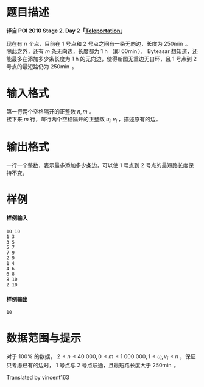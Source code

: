 
# 题目描述

**译自 POI 2010 Stage 2. Day 2「[Teleportation](https://szkopul.edu.pl/problemset/problem/fKO3YZL0f_UM1nHQNDvw7mku/site/?key=statement)」**

现在有 $n$ 个点，目前在 $1$ 号点和 $2$ 号点之间有一条无向边，长度为 $250\min$ 。  
除此之外，还有 $m$ 条无向边，长度都为 $1\ \textrm{h}$ （即 $60\min$）， Byteasar 想知道，还能最多在添加多少条长度为 $1\ \textrm{h}$ 的无向边，使得新图无重边无自环，且 $1$ 号点到 $2$ 号点的最短路仍为 $250\min$ 。

# 输入格式

第一行两个空格隔开的正整数 $n,m$ 。  
接下来 $m$ 行，每行两个空格隔开的正整数 $u_i,v_i$ ，描述原有的边。

# 输出格式

一行一个整数，表示最多添加多少条边，可以使 $1$ 号点到 $2$ 号点的最短路长度保持不变。

# 样例

#### 样例输入
```plain
10 10
1 3
3 5
5 7
7 9
2 9
1 4
4 6
6 8
8 10
2 10
```

#### 样例输出
```plain
10
```

# 数据范围与提示

对于 $100\%$ 的数据， $2\le n\le 40\ 000,0\le m\le 1\ 000\ 000,1\le u_i,v_i\le n$ ，保证只考虑已有的边时， $1$ 号点与 $2$ 号点联通，且最短路长度大于 $250\min$ 。

Translated by vincent163

